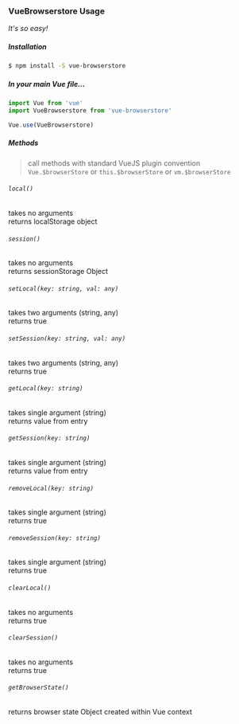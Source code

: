 ### VueBrowserstore Usage
*It's so easy!*

##### Installation
```sh
$ npm install -S vue-browserstore
```

##### In your main Vue file...

```js
import Vue from 'vue'
import VueBrowserstore from 'vue-browserstore'

Vue.use(VueBrowserstore)
```

##### *Methods*

> call methods with standard VueJS plugin convention `Vue.$browserStore` or `this.$browserStore` or `vm.$browserStore`

###### `local()`
takes no arguments  
returns localStorage object

###### `session()`
takes no arguments  
returns sessionStorage Object

###### `setLocal(key: string, val: any)`
takes two arguments (string, any)  
returns true
###### `setSession(key: string, val: any)`
takes two arguments (string, any)  
returns true
###### `getLocal(key: string)`
takes single argument (string)  
returns value from entry
###### `getSession(key: string)`  
takes single argument (string)  
returns value from entry
###### `removeLocal(key: string)`
takes single argument (string)  
returns true
###### `removeSession(key: string)`
takes single argument (string)  
returns true
###### `clearLocal()`
takes no arguments  
returns true
###### `clearSession()`
takes no arguments   
returns true
###### `getBrowserState()`  
returns browser state Object created within Vue context
